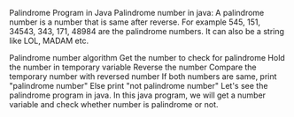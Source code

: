 Palindrome Program in Java
Palindrome number in java: A palindrome number is a number that is same after reverse. For example 545, 151, 34543, 343, 171, 48984 are the palindrome numbers. It can also be a string like LOL, MADAM etc.

Palindrome number algorithm
Get the number to check for palindrome
Hold the number in temporary variable
Reverse the number
Compare the temporary number with reversed number
If both numbers are same, print "palindrome number"
Else print "not palindrome number"
Let's see the palindrome program in java. In this java program, we will get a number variable and check whether number is palindrome or not.
